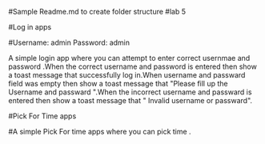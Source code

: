 #Sample Readme.md to create folder structure
#lab 5


#Log in apps


#Username: admin Password: admin

A simple login app where you can attempt to enter correct usernmae and password .When the correct username and password is entered then show a toast message that successfully log in.When username and passward field was empty then show a toast message that "Please fill up the
Username and passward ".When the incorrect username and passward is entered then show a toast message that " Invalid username or passward".

#Pick For Time apps


#A simple Pick For time apps where you can pick time .

